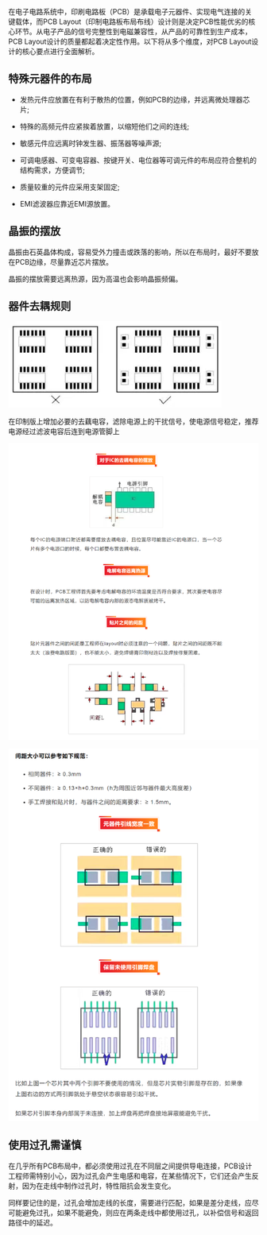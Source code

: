 
在电子电路系统中，印刷电路板（PCB）是承载电子元器件、实现电气连接的关键载体，而PCB Layout（印制电路板布局布线）设计则是决定PCB性能优劣的核心环节。从电子产品的信号完整性到电磁兼容性，从产品的可靠性到生产成本，PCB Layout设计的质量都起着决定性作用。以下将从多个维度，对PCB Layout设计的核心要点进行全面解析。

## 特殊元器件的布局

- 发热元件应放置在有利于散热的位置，例如PCB的边缘，并远离微处理器芯片;
    
- 特殊的高频元件应紧挨着放置，以缩短他们之间的连线;
    
- 敏感元件应远离时钟发生器、振荡器等噪声源;
    
- 可调电感器、可变电容器、按键开关、电位器等可调元件的布局应符合整机的结构需求，方便调节;
    
- 质量较重的元件应采用支架固定;
    
- EMI滤波器应靠近EMI源放置。


## 晶振的摆放

晶振由石英晶体构成，容易受外力撞击或跌落的影响，所以在布局时，最好不要放在PCB边缘，尽量靠近芯片摆放。

晶振的摆放需要远离热源，因为高温也会影响晶振频偏。


## 器件去耦规则

![](https://raw.githubusercontent.com/LeroyK111/pictureBed/master/20250515130532.png)

在印制版上增加必要的去藕电容，滤除电源上的干扰信号，使电源信号稳定，推荐电源经过滤波电容后连到电源管脚上


![](https://raw.githubusercontent.com/LeroyK111/pictureBed/master/20250515130551.png)

![](https://raw.githubusercontent.com/LeroyK111/pictureBed/master/20250515130605.png)

## 使用过孔需谨慎

在几乎所有PCB布局中，都必须使用过孔在不同层之间提供导电连接，PCB设计工程师需特别小心，因为过孔会产生电感和电容，在某些情况下，它们还会产生反射，因为在走线中制作过孔时，特性阻抗会发生变化。

同样要记住的是，过孔会增加走线的长度，需要进行匹配，如果是差分走线，应尽可能避免过孔，如果不能避免，则应在两条走线中都使用过孔，以补偿信号和返回路径中的延迟。